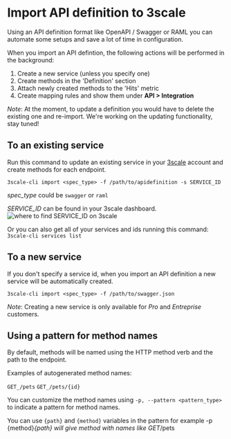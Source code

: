 # Import API definition to 3scale

Using an API definition format like OpenAPI / Swagger or RAML you can automate some setups and save a lot of time in configuration.

When you import an API defintion, the following actions will be performed in the background:

1. Create a new service (unless you specify one)
2. Create methods in the 'Definition' section
3. Attach newly created methods to the 'Hits' metric
4. Create mapping rules and show them under **API > Integration**

*Note*: At the moment, to update a definition you would have to delete the existing one and re-import. We're working on the updating functionality, stay tuned!

## To an existing service

Run this command to update an existing service in your [3scale](http://3scale.net) account and create methods for each endpoint.

`3scale-cli import <spec_type> -f /path/to/apidefinition -s SERVICE_ID`

*spec_type* could be `swagger` or `raml`

*SERVICE_ID* can be found in your 3scale dashboard.
![where to find SERVICE_ID on 3scale](https://www.evernote.com/l/ACW0h8yHfplHi4r-WivB0e0FT5X-6mgutmgB/image.png)

Or you can also get all of your services and ids running this command:
`3scale-cli services list`

## To a new service

If you don't specify a service id, when you import an API definition a new service will be automatically created. 

`3scale-cli import <spec_type> -f /path/to/swagger.json`

*Note*: Creating a new service is only available for *Pro* and *Entreprise* customers.

## Using a pattern for method names

By default, methods will be named using the HTTP method verb and the path to the endpoint.

Examples of autogenerated method names:

`GET_/pets`
`GET_/pets/{id}`

You can customize the method names using `-p, --pattern <pattern_type>` to indicate a pattern for method names. 

You can use `{path}` and `{method}` variables in the pattern for example -p {method}_{path} will give method with names like GET_/pets
